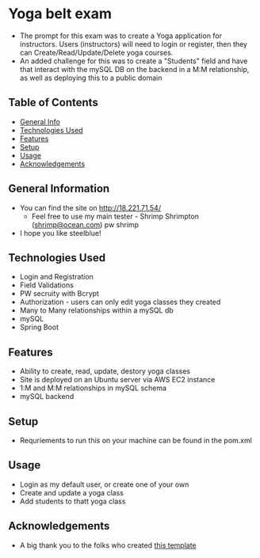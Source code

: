 # Yoga belt exam
  - The prompt for this exam was to create a Yoga application for instructors. Users (instructors) will need to login or register, then they can Create/Read/Update/Delete yoga courses.
  - An added challenge for this was to create a "Students" field and have that interact with the mySQL DB on the backend in a M:M relationship, as well as deploying this to a public domain

## Table of Contents
* [General Info](#general-information)
* [Technologies Used](#technologies-used)
* [Features](#features)
* [Setup](#setup)
* [Usage](#usage)
* [Acknowledgements](#acknowledgements)


## General Information
- You can find the site on http://18.221.71.54/
  - Feel free to use my main tester - Shrimp Shrimpton (shrimp@ocean.com) pw shrimp
- I hope you like steelblue!


## Technologies Used
 - Login and Registration
  - Field Validations
  - PW secruity with Bcrypt
 - Authorization - users can only edit yoga classes they created
 - Many to Many relationships within a mySQL db
 - mySQL
 - Spring Boot


## Features
 - Ability to create, read, update, destory yoga classes
 - Site is deployed on an Ubuntu server via AWS EC2 instance
 - 1:M and M:M relationships in mySQL schema
 - mySQL backend

## Setup
 - Requriements to run this on your machine can be found in the pom.xml

## Usage
 - Login as my default user, or create one of your own
 - Create and update a yoga class
 - Add students to thatt yoga class

## Acknowledgements
- A big thank you to the folks who created [this template](https://github.com/ritaly/README-cheatsheet)
